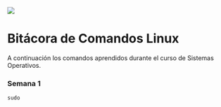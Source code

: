 ![](https://github.com/melaniearista/BitacoraComandosSO/blob/main/%F0%9F%92%BB%F0%9F%A4%97Comandos_de_Linux_%5B_%5D.png)
# Bitácora de Comandos Linux
A continuación los comandos aprendidos durante el curso de Sistemas Operativos.

### Semana 1

```linux
sudo
```

